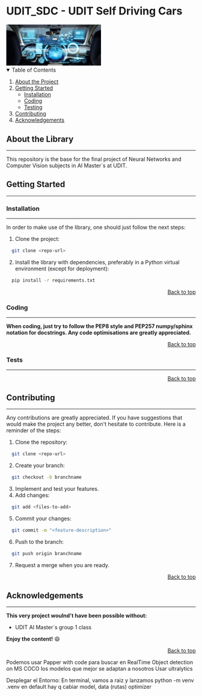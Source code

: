 # UDIT_SDC - UDIT Self Driving Cars

<div style="text-align:left"><img width="50%" src="./img/sdc.jpg" /></div>

<div id="top"></div>

<!-- TOC -->
<details open=true>
  <summary>Table of Contents</summary>
  <ol>
    <li>
      <a href="#about-the-project">About the Project</a>
    </li>
    <li>
      <a href="#getting-started">Getting Started</a>
      <ul>
        <li><a href="#installation">Installation</a></li>
        <li><a href="#coding">Coding</a></li>
        <li><a href="#testing">Testing</a></li>
      </ul>
    </li>
    <li><a href="#contributing">Contributing</a></li>
    <li><a href="#acknowledgements">Acknowledgements</a></li>
  </ol>
</details>
<!-- /TOC -->


<!-- ABOUT -->
## **About the Library**
------------------------

This repository is the base for the final project of Neural Networks and Computer Vision subjects in AI Master´s at UDIT.

<!-- <center>

<img src="img/avutils.png" alt="drawing" width="500"/>

</center>


<p align="right"><a href="#top">Back to top</a></p> -->


<!-- START -->
## **Getting Started**
-----------------------

### **Installation**
-------------------
In order to make use of the library, one should just follow the next steps:

1. Clone the project:
```bash
  git clone <repo-url>
```

2. Install the library with dependencies, preferably in a Python virtual environment (except for deployment):
```bash
  pip install -r requirements.txt

```


<p align="right"><a href="#top">Back to top</a></p>

### **Coding**
-------------------

**When coding, just try to follow the PEP8 style and PEP257 numpy/sphinx notation for docstrings. Any code optimisations are greatly appreciated.**

<p align="right"><a href="#top">Back to top</a></p>

### **Tests**
-------------------

<p align="right"><a href="#top">Back to top</a></p>


<!-- CONTRIBUTING -->
## **Contributing**
--------------------

Any contributions are greatly appreciated. If you have suggestions that would make the project any better, don't hesitate to contribute. Here is a reminder of the steps:

1. Clone the repository:
```bash
  git clone <repo-url>
```
2. Create your branch:
```bash
  git checkout -b branchname
```
3. Implement and test your features.
4. Add changes:
```bash
  git add <files-to-add>
```
5. Commit your changes:
```bash
  git commit -m "<feature-description>"
```
6. Push to the branch: 
```bash
  git push origin branchname
```
7. Request a merge when you are ready.


<p align="right"><a href="#top">Back to top</a></p>
<!-- /CONTRIBUTING -->


<!-- ACKNOWL -->
## **Acknowledgements**
-----------------------
**This very project woulnd't have been possible without:**

* UDIT AI Master´s group 1 class 

**Enjoy the content!** 😄

<p align="right"><a href="#top">Back to top</a></p>
<!-- /ACKNOWL -->



Podemos usar Papper with code para buscar en RealTime Object detection on MS COCO los modelos que mejor se adaptan a nosotros
Usar ultralytics


Desplegar el Entorno:
En terminal, vamos a raiz y lanzamos python -m venv .venv
en default hay q cabiar model, data (rutas)
optimizer